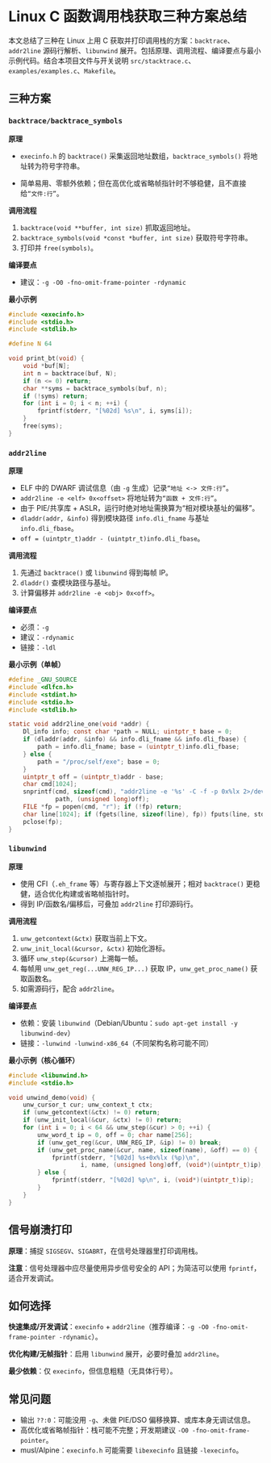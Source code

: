 # Linux C 函数调用栈获取三种方案总结

本文总结了三种在 Linux 上用 C 获取并打印调用栈的方案：`backtrace`、`addr2line` 源码行解析、`libunwind` 展开。包括原理、调用流程、编译要点与最小示例代码。结合本项目文件与开关说明 `src/stacktrace.c`、`examples/examples.c`、`Makefile`。

## 三种方案

### `backtrace/backtrace_symbols`

**原理**

* `execinfo.h` 的 `backtrace()` 采集返回地址数组，`backtrace_symbols()` 将地址转为符号字符串。

* 简单易用、零额外依赖；但在高优化或省略帧指针时不够稳健，且不直接给`“文件:行”`。

**调用流程**

1. `backtrace(void **buffer, int size)` 抓取返回地址。
2. `backtrace_symbols(void *const *buffer, int size)` 获取符号字符串。
3. 打印并 `free(symbols)`。

**编译要点**

* 建议：`-g -O0 -fno-omit-frame-pointer -rdynamic`

**最小示例**

```c
#include <execinfo.h>
#include <stdio.h>
#include <stdlib.h>

#define N 64

void print_bt(void) {
    void *buf[N];
    int n = backtrace(buf, N);
    if (n <= 0) return;
    char **syms = backtrace_symbols(buf, n);
    if (!syms) return;
    for (int i = 0; i < n; ++i) {
        fprintf(stderr, "[%02d] %s\n", i, syms[i]);
    }
    free(syms);
}
```



### `addr2line`

**原理**

* ELF 中的 DWARF 调试信息（由 `-g` 生成）记录`“地址 <-> 文件:行”`。
* `addr2line -e <elf> 0x<offset>` 将地址转为`“函数 + 文件:行”`。
* 由于 PIE/共享库 + ASLR，运行时绝对地址需换算为“相对模块基址的偏移”。
* `dladdr(addr, &info)` 得到模块路径 `info.dli_fname` 与基址 `info.dli_fbase`。
* `off = (uintptr_t)addr - (uintptr_t)info.dli_fbase`。

**调用流程**

1. 先通过 `backtrace()` 或 `libunwind` 得到每帧 IP。
2. `dladdr()` 查模块路径与基址。
3. 计算偏移并 `addr2line -e <obj> 0x<off>`。

**编译要点**

* 必须：`-g`
* 建议：`-rdynamic`
* 链接：`-ldl`

**最小示例（单帧）**

```c
#define _GNU_SOURCE
#include <dlfcn.h>
#include <stdint.h>
#include <stdio.h>
#include <stdlib.h>

static void addr2line_one(void *addr) {
    Dl_info info; const char *path = NULL; uintptr_t base = 0;
    if (dladdr(addr, &info) && info.dli_fname && info.dli_fbase) {
        path = info.dli_fname; base = (uintptr_t)info.dli_fbase;
    } else {
        path = "/proc/self/exe"; base = 0;
    }
    uintptr_t off = (uintptr_t)addr - base;
    char cmd[1024];
    snprintf(cmd, sizeof(cmd), "addr2line -e '%s' -C -f -p 0x%lx 2>/dev/null",
             path, (unsigned long)off);
    FILE *fp = popen(cmd, "r"); if (!fp) return;
    char line[1024]; if (fgets(line, sizeof(line), fp)) fputs(line, stderr);
    pclose(fp);
}
```



### `libunwind`

**原理**

* 使用 CFI（`.eh_frame` 等）与寄存器上下文逐帧展开；相对 `backtrace()` 更稳健，适合优化构建或省略帧指针时。
* 得到 IP/函数名/偏移后，可叠加 `addr2line` 打印源码行。

**调用流程**

1. `unw_getcontext(&ctx)` 获取当前上下文。
2. `unw_init_local(&cursor, &ctx)` 初始化游标。
3. 循环 `unw_step(&cursor)` 上溯每一帧。
4. 每帧用 `unw_get_reg(...UNW_REG_IP...)` 获取 IP，`unw_get_proc_name()` 获取函数名。
5. 如需源码行，配合 `addr2line`。

**编译要点**

* 依赖：安装 `libunwind`（Debian/Ubuntu：`sudo apt-get install -y libunwind-dev`）
* 链接：`-lunwind -lunwind-x86_64`（不同架构名称可能不同）

**最小示例（核心循环）**

```c
#include <libunwind.h>
#include <stdio.h>

void unwind_demo(void) {
    unw_cursor_t cur; unw_context_t ctx;
    if (unw_getcontext(&ctx) != 0) return;
    if (unw_init_local(&cur, &ctx) != 0) return;
    for (int i = 0; i < 64 && unw_step(&cur) > 0; ++i) {
        unw_word_t ip = 0, off = 0; char name[256];
        if (unw_get_reg(&cur, UNW_REG_IP, &ip) != 0) break;
        if (unw_get_proc_name(&cur, name, sizeof(name), &off) == 0) {
            fprintf(stderr, "[%02d] %s+0x%lx (%p)\n",
                    i, name, (unsigned long)off, (void*)(uintptr_t)ip);
        } else {
            fprintf(stderr, "[%02d] %p\n", i, (void*)(uintptr_t)ip);
        }
    }
}
```



## 信号崩溃打印

**原理**：捕捉 `SIGSEGV`、`SIGABRT`，在信号处理器里打印调用栈。

**注意**：信号处理器中应尽量使用异步信号安全的 API；为简洁可以使用 `fprintf`，适合开发调试。



## 如何选择
**快速集成/开发调试**：`execinfo` + `addr2line`（推荐编译：`-g -O0 -fno-omit-frame-pointer -rdynamic`）。

**优化构建/无帧指针**：启用 `libunwind` 展开，必要时叠加 `addr2line`。

**最少依赖**：仅 `execinfo`，但信息粗糙（无具体行号）。



## 常见问题
* 输出 `??:0`：可能没用 `-g`、未做 PIE/DSO 偏移换算、或库本身无调试信息。
* 高优化或省略帧指针：栈可能不完整；开发期建议 `-O0 -fno-omit-frame-pointer`。
* musl/Alpine：`execinfo.h` 可能需要 `libexecinfo` 且链接 `-lexecinfo`。


